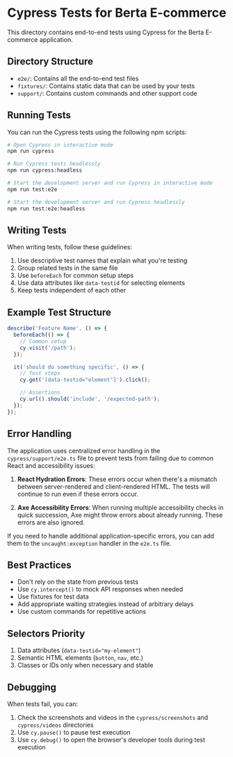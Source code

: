 # Cypress Tests for Berta E-commerce

This directory contains end-to-end tests using Cypress for the Berta E-commerce application.

## Directory Structure

- `e2e/`: Contains all the end-to-end test files
- `fixtures/`: Contains static data that can be used by your tests
- `support/`: Contains custom commands and other support code

## Running Tests

You can run the Cypress tests using the following npm scripts:

```bash
# Open Cypress in interactive mode
npm run cypress

# Run Cypress tests headlessly
npm run cypress:headless

# Start the development server and run Cypress in interactive mode
npm run test:e2e

# Start the development server and run Cypress headlessly
npm run test:e2e:headless
```

## Writing Tests

When writing tests, follow these guidelines:

1. Use descriptive test names that explain what you're testing
2. Group related tests in the same file
3. Use `beforeEach` for common setup steps
4. Use data attributes like `data-testid` for selecting elements
5. Keep tests independent of each other

## Example Test Structure

```typescript
describe('Feature Name', () => {
  beforeEach(() => {
    // Common setup
    cy.visit('/path');
  });

  it('should do something specific', () => {
    // Test steps
    cy.get('[data-testid="element"]').click();

    // Assertions
    cy.url().should('include', '/expected-path');
  });
});
```

## Error Handling

The application uses centralized error handling in the `cypress/support/e2e.ts` file to prevent tests from failing due to common React and accessibility issues:

1. **React Hydration Errors**: These errors occur when there's a mismatch between server-rendered and client-rendered HTML. The tests will continue to run even if these errors occur.

2. **Axe Accessibility Errors**: When running multiple accessibility checks in quick succession, Axe might throw errors about already running. These errors are also ignored.

If you need to handle additional application-specific errors, you can add them to the `uncaught:exception` handler in the `e2e.ts` file.

## Best Practices

- Don't rely on the state from previous tests
- Use `cy.intercept()` to mock API responses when needed
- Use fixtures for test data
- Add appropriate waiting strategies instead of arbitrary delays
- Use custom commands for repetitive actions

## Selectors Priority

1. Data attributes (`data-testid="my-element"`)
2. Semantic HTML elements (`button`, `nav`, etc.)
3. Classes or IDs only when necessary and stable

## Debugging

When tests fail, you can:

1. Check the screenshots and videos in the `cypress/screenshots` and `cypress/videos` directories
2. Use `cy.pause()` to pause test execution
3. Use `cy.debug()` to open the browser's developer tools during test execution
